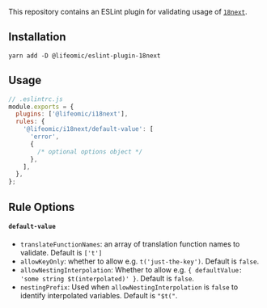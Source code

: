 This repository contains an ESLint plugin for validating usage of [`18next`](https://github.com/i18next/i18next).

## Installation

```
yarn add -D @lifeomic/eslint-plugin-18next
```

## Usage

```javascript
// .eslintrc.js
module.exports = {
  plugins: ['@lifeomic/i18next'],
  rules: {
    '@lifeomic/i18next/default-value': [
      'error',
      {
        /* optional options object */
      },
    ],
  },
};
```

## Rule Options

#### `default-value`

- `translateFunctionNames`: an array of translation function names to validate. Default is `['t']`
- `allowKeyOnly`: whether to allow e.g. `t('just-the-key')`. Default is `false`.
- `allowNestingInterpolation`: Whether to allow e.g. `{ defaultValue: 'some string $t(interpolated)' }`. Default is `false`.
- `nestingPrefix`: Used when `allowNestingInterpolation` is `false` to identify interpolated variables. Default is `"$t("`.
